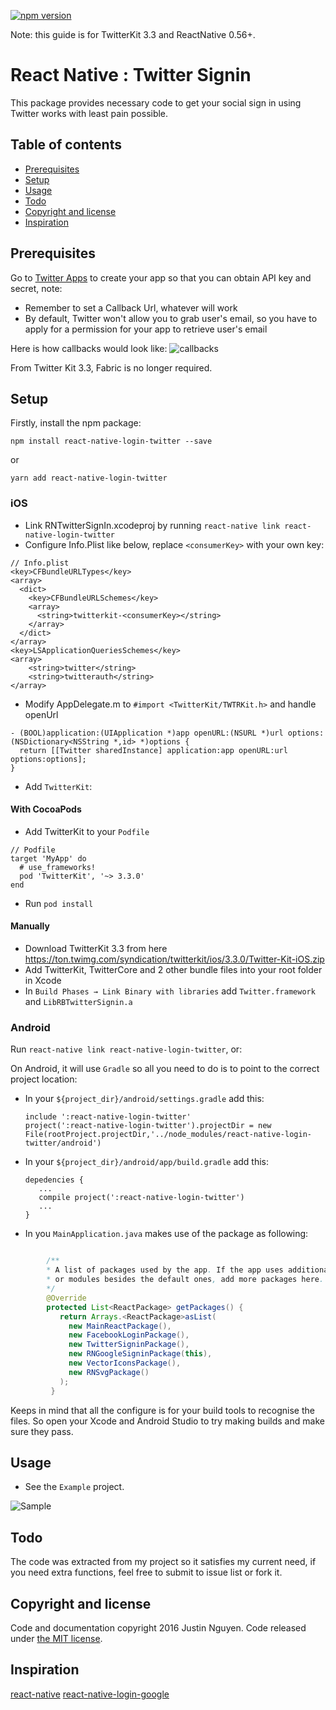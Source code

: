 [![npm version](https://badge.fury.io/js/react-native-login-twitter.svg)](https://badge.fury.io/js/react-native-login-twitter)

Note: this guide is for TwitterKit 3.3 and ReactNative 0.56+.

# React Native : Twitter Signin

This package provides necessary code to get your social sign in using Twitter works with least pain possible.

## Table of contents

- [Prerequisites](#prerequisites)
- [Setup](#setup)
- [Usage](#usage)
- [Todo](#todo)
- [Copyright and license](#copyright-and-license)
- [Inspiration](#inspiration)

## Prerequisites

Go to [Twitter Apps](https://apps.twitter.com/) to create your app so that you can obtain API key and secret, note:

- Remember to set a Callback Url, whatever will work
- By default, Twitter won't allow you to grab user's email, so you have to apply for a permission for your app to retrieve user's email

Here is how callbacks would look like:
![callbacks](https://github.com/justjavac/react-native-login-twitter/blob/master/Example/img/callbacks.png?raw=true)

From Twitter Kit 3.3, Fabric is no longer required.

## Setup

Firstly, install the npm package:

    npm install react-native-login-twitter --save

or

    yarn add react-native-login-twitter

### iOS

- Link RNTwitterSignIn.xcodeproj by running `react-native link react-native-login-twitter`
- Configure Info.Plist like below, replace `<consumerKey>` with your own key:

```
// Info.plist
<key>CFBundleURLTypes</key>
<array>
  <dict>
    <key>CFBundleURLSchemes</key>
    <array>
      <string>twitterkit-<consumerKey></string>
    </array>
  </dict>
</array>
<key>LSApplicationQueriesSchemes</key>
<array>
    <string>twitter</string>
    <string>twitterauth</string>
</array>
```

- Modify AppDelegate.m to `#import <TwitterKit/TWTRKit.h>` and handle openUrl

```
- (BOOL)application:(UIApplication *)app openURL:(NSURL *)url options:(NSDictionary<NSString *,id> *)options {
  return [[Twitter sharedInstance] application:app openURL:url options:options];
}
```

- Add `TwitterKit`:

#### With CocoaPods

- Add TwitterKit to your `Podfile`

```
// Podfile
target 'MyApp' do
  # use_frameworks!
  pod 'TwitterKit', '~> 3.3.0'
end
```

- Run `pod install`

#### Manually

- Download TwitterKit 3.3 from here https://ton.twimg.com/syndication/twitterkit/ios/3.3.0/Twitter-Kit-iOS.zip
- Add TwitterKit, TwitterCore and 2 other bundle files into your root folder in Xcode
- In `Build Phases → Link Binary with libraries` add `Twitter.framework` and `LibRBTwitterSignin.a`

### Android

Run `react-native link react-native-login-twitter`, or:

On Android, it will use `Gradle` so all you need to do is to point to the correct project location:

- In your `${project_dir}/android/settings.gradle` add this:

      include ':react-native-login-twitter'
      project(':react-native-login-twitter').projectDir = new File(rootProject.projectDir,'../node_modules/react-native-login-twitter/android')

- In your `${project_dir}/android/app/build.gradle` add this:

      depedencies {
         ...
         compile project(':react-native-login-twitter')
         ...
      }

- In you `MainApplication.java` makes use of the package as following:

```java

        /**
        * A list of packages used by the app. If the app uses additional views
        * or modules besides the default ones, add more packages here.
        */
        @Override
        protected List<ReactPackage> getPackages() {
           return Arrays.<ReactPackage>asList(
             new MainReactPackage(),
             new FacebookLoginPackage(),
             new TwitterSigninPackage(),
             new RNGoogleSigninPackage(this),
             new VectorIconsPackage(),
             new RNSvgPackage()
           );
         }
```

Keeps in mind that all the configure is for your build tools to recognise the files. So open your Xcode and Android Studio to try making builds and make sure they pass.

## Usage

- See the `Example` project.

![Sample](https://github.com/justjavac/react-native-login-twitter/blob/master/Example/img/android.png?raw=true)

## Todo

The code was extracted from my project so it satisfies my current need, if you need extra functions, feel free to submit to issue list or fork it.

## Copyright and license

Code and documentation copyright 2016 Justin Nguyen. Code released under [the MIT license](https://github.com/justjavac/react-native-login-twitter/blob/master/LICENSE).

## Inspiration

[react-native](http://facebook.github.io/react-native/)
[react-native-login-google](https://github.com/justjavac/react-native-login-google)
